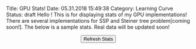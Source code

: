 Title: GPU Stats!
Date: 05.31.2018 15:49:38
Category: Learning Curve
Status: draft
Hello ! 
This is for displaying stats of my GPU implementations! 
There are several implementations for SSP and Steiner tree problem[coming soon!].
The below is a sample stats. Real data will be updated soon!
<div class="container">
	<div class="table-responsive spacious-container fl-scrolls-hoverable">
		<div align="center">
		 <button type="button" name="load_data" id="load_data" class="btn btn-info">Refresh Stats</button>
		</div>
		<br />
		<div id="employee_table" style="overflow-x:auto;">
		</div>
	</div>
</div>

<script src="https://ajax.googleapis.com/ajax/libs/jquery/3.1.0/jquery.min.js"></script>
<style>
table th {
	background-color: #444444;
	color: white;
}
table, th , td  {
  border: 1px solid grey;
  border-collapse: collapse;
  padding: 5px;
}
table tr:nth-child(odd) {
  background-color: #f1f1f1;
}
table tr:nth-child(even) {
  background-color: #ffffff;
}
</style>

<script>
$(document).ready(function(){
 $('#load_data').click(function(){
	$.ajax({
   url:"csvs/marks.csv",
   dataType:"text",
   success:function(data)
   {
    var employee_data = data.split(/\r?\n|\r/);
    var table_data = '<table class="table table-bordered table-striped">';
    for(var count = 0; count<employee_data.length; count++)
    {
     employee_data[count].trim();
     if(employee_data[count].length ==0)
		continue;
     var cell_data = employee_data[count].split(",");
     table_data += '<tr>';
     for(var cell_count=0; cell_count<cell_data.length; cell_count++)
     {
      if(count === 0)
      {
       table_data += '<th>'+cell_data[cell_count]+'</th>';
      }
      else
      {
       table_data += '<td>'+cell_data[cell_count]+'</td>';
      }
     }
     table_data += '</tr>';
    }
    table_data += '</table>';
    $('#employee_table').html(table_data);
   }
  });
  
 });
 
});
</script>

